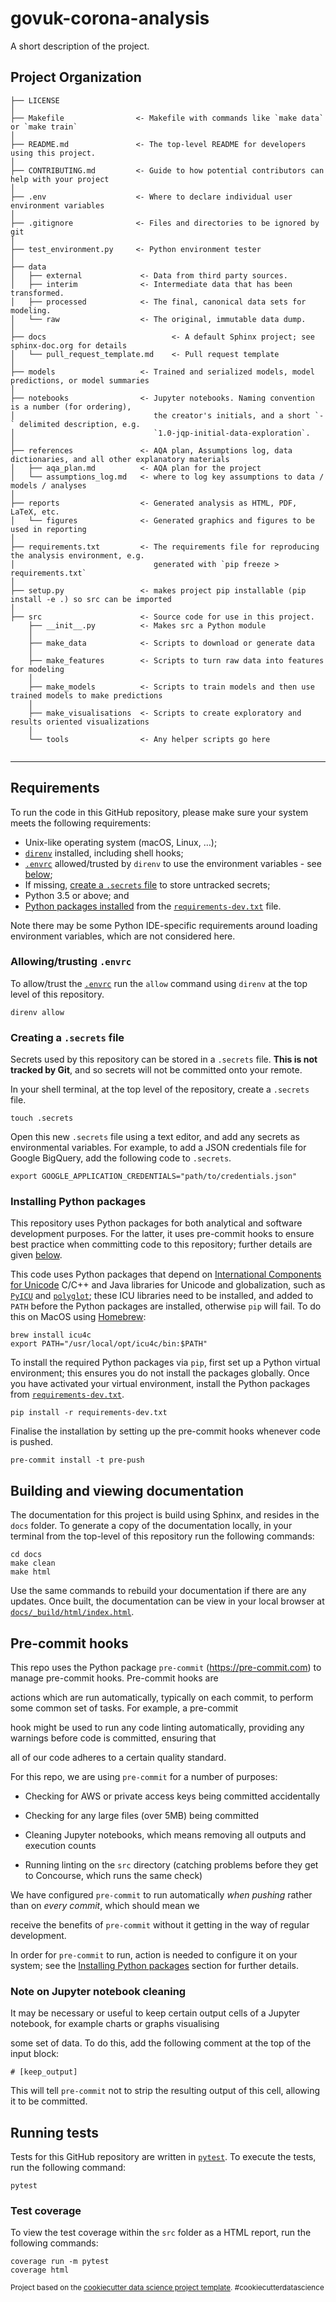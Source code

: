 govuk-corona-analysis
==============================

A short description of the project.

Project Organization
------------

    ├── LICENSE
    │
    ├── Makefile                <- Makefile with commands like `make data` or `make train`
    │
    ├── README.md               <- The top-level README for developers using this project.
    │
    ├── CONTRIBUTING.md         <- Guide to how potential contributors can help with your project
    │
    ├── .env                    <- Where to declare individual user environment variables
    │
    ├── .gitignore              <- Files and directories to be ignored by git
    │
    ├── test_environment.py     <- Python environment tester
    │
    ├── data
    │   ├── external             <- Data from third party sources.
    │   ├── interim              <- Intermediate data that has been transformed.
    │   ├── processed            <- The final, canonical data sets for modeling.
    │   └── raw                  <- The original, immutable data dump.
    │
    ├── docs                            <- A default Sphinx project; see sphinx-doc.org for details
    │   └── pull_request_template.md    <- Pull request template
    │
    ├── models                   <- Trained and serialized models, model predictions, or model summaries
    │
    ├── notebooks                <- Jupyter notebooks. Naming convention is a number (for ordering),
    │                               the creator's initials, and a short `-` delimited description, e.g.
    │                               `1.0-jqp-initial-data-exploration`.
    │
    ├── references               <- AQA plan, Assumptions log, data dictionaries, and all other explanatory materials
    │   ├── aqa_plan.md          <- AQA plan for the project
    │   └── assumptions_log.md   <- where to log key assumptions to data / models / analyses
    │
    ├── reports                  <- Generated analysis as HTML, PDF, LaTeX, etc.
    │   └── figures              <- Generated graphics and figures to be used in reporting
    │
    ├── requirements.txt         <- The requirements file for reproducing the analysis environment, e.g.
    │                               generated with `pip freeze > requirements.txt`
    │
    ├── setup.py                 <- makes project pip installable (pip install -e .) so src can be imported
    │
    ├── src                      <- Source code for use in this project.
        ├── __init__.py          <- Makes src a Python module
        │
        ├── make_data            <- Scripts to download or generate data
        │
        ├── make_features        <- Scripts to turn raw data into features for modeling
        │
        ├── make_models          <- Scripts to train models and then use trained models to make predictions
        │
        ├── make_visualisations  <- Scripts to create exploratory and results oriented visualizations
        │
        └── tools                <- Any helper scripts go here
       



--------

## Requirements

To run the code in this GitHub repository, please make sure your system meets the following requirements:

* Unix-like operating system (macOS, Linux, …);
* [`direnv`](https://direnv.net/) installed, including shell hooks;
* [`.envrc`](.envrc) allowed/trusted by `direnv` to use the environment variables - see
[below](#allowingtrusting-envrc);
* If missing, [create a `.secrets` file](#creating-a-secrets-file) to store untracked secrets;
* Python 3.5 or above; and
* [Python packages installed]() from the [`requirements-dev.txt`](requirements-dev.txt) file.

Note there may be some Python IDE-specific requirements around loading environment variables, which are not considered
here.

### Allowing/trusting `.envrc`

To allow/trust the [`.envrc`](.envrc) run the `allow` command using `direnv` at the top level of this repository.

```shell script
direnv allow
```

### Creating a `.secrets` file

Secrets used by this repository can be stored in a `.secrets` file. **This is not tracked by Git**, and so secrets will
not be committed onto your remote.

In your shell terminal, at the top level of the repository, create a `.secrets` file.

```shell script
touch .secrets
```

Open this new `.secrets` file using a text editor, and add any secrets as environmental variables. For example, to add
a JSON credentials file for Google BigQuery, add the following code to `.secrets`.

```shell script
export GOOGLE_APPLICATION_CREDENTIALS="path/to/credentials.json"
```

### Installing Python packages

This repository uses Python packages for both analytical and software development purposes. For the latter, it uses
pre-commit hooks to ensure best practice when committing code to this repository; further details are given
[below](#pre-commit-hooks).

This code uses Python packages that depend on [International Components for Unicode](http://site.icu-project.org/home)
C/C++ and Java libraries for Unicode and globalization, such as [`PyICU`](https://pypi.org/project/PyICU/) and
[`polyglot`](https://pypi.org/project/polyglot/); these ICU libraries need to be installed, and added to `PATH` before
the Python packages are installed, otherwise `pip` will fail. To do this on MacOS using [Homebrew](https://brew.sh/):

```shell script
brew install icu4c
export PATH="/usr/local/opt/icu4c/bin:$PATH"
```

To install the required Python packages via `pip`, first set up a Python virtual environment; this ensures you do not
install the packages globally. Once you have activated your virtual environment, install the Python packages from
[`requirements-dev.txt`](requirements-dev.txt).

```shell script
pip install -r requirements-dev.txt
```

Finalise the installation by setting up the pre-commit hooks whenever code is pushed.

```shell script
pre-commit install -t pre-push
```

## Building and viewing documentation

The documentation for this project is build using Sphinx, and resides in the `docs` folder. To generate a copy of the
documentation locally, in your terminal from the top-level of this repository run the following commands:

```shell script
cd docs
make clean
make html
```

Use the same commands to rebuild your documentation if there are any updates. Once built, the documentation can be
view in your local browser at [`docs/_build/html/index.html`](docs/_build/html/index.html).

##  Pre-commit hooks



This repo uses the Python package `pre-commit` (https://pre-commit.com) to manage pre-commit hooks. Pre-commit hooks are

actions which are run automatically, typically on each commit, to perform some common set of tasks. For example, a pre-commit

hook might be used to run any code linting automatically, providing any warnings before code is committed, ensuring that

all of our code adheres to a certain quality standard.



For this repo, we are using `pre-commit` for a number of purposes:

- Checking for AWS or private access keys being committed accidentally

- Checking for any large files (over 5MB) being committed

- Cleaning Jupyter notebooks, which means removing all outputs and execution counts

- Running linting on the `src` directory (catching problems before they get to Concourse, which runs the same check)



We have configured `pre-commit` to run automatically _when pushing_ rather than on _every commit_, which should mean we

receive the benefits of `pre-commit` without it getting in the way of regular development.



In order for `pre-commit` to run, action is needed to configure it on your system; see the
[Installing Python packages](#installing-python-packages) section for further details.



###  Note on Jupyter notebook cleaning



It may be necessary or useful to keep certain output cells of a Jupyter notebook, for example charts or graphs visualising

some set of data. To do this, add the following comment at the top of the input block:



`# [keep_output]`



This will tell `pre-commit` not to strip the resulting output of this cell, allowing it to be committed.

## Running tests

Tests for this GitHub repository are written in [`pytest`](https://docs.pytest.org/en/latest/). To execute the tests,
run the following command:

```shell script
pytest
```

### Test coverage

To view the test coverage within the `src` folder as a HTML report, run the following commands:

```shell script
coverage run -m pytest
coverage html
```

<p><small>Project based on the <a target="_blank" href="https://drivendata.github.io/cookiecutter-data-science/">cookiecutter data science project template</a>. #cookiecutterdatascience</small></p>

